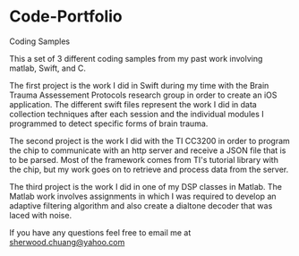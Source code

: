 # Code-Portfolio
Coding Samples

This a set of 3 different coding samples from my past work involving matlab, Swift, and C.

The first project is the work I did in Swift during my time with the Brain Trauma Assessement Protocols 
research group in order to create an iOS application. The different swift files represent the work I did in
data collection techniques after each session and the individual modules I programmed to detect specific forms of brain trauma.

The second project is the work I did with the TI CC3200 in order to program the chip to communicate with an http server and receive
a JSON file that is to be parsed. Most of the framework comes from TI's tutorial library with the chip, but my work goes on to
retrieve and process data from the server. 

The third project is the work I did in one of my DSP classes in Matlab. The Matlab work involves assignments in which I was required to
develop an adaptive filtering algorithm and also create a dialtone decoder that was laced with noise. 

If you have any questions feel free to email me at sherwood.chuang@yahoo.com
